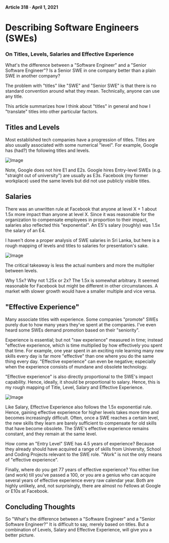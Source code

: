 #### Article 318 · April 1, 2021

# Describing Software Engineers (SWEs)

### On Titles, Levels, Salaries and Effective Experience

What's the difference between a "Software Engineer" and a "Senior Software Engineer"? Is a Senior SWE in one company better than a plain SWE in another company?

The problem with "titles" like "SWE" and "Senior SWE" is that there is no standard convention around what they mean. Technically, anyone can use any title.

This article summarizes how I think about "titles" in general and how I "translate" titles into other particular factors.

## Titles and Levels

Most established tech companies have a progression of titles. Titles are also usually associated with some numerical "level". For example, Google has (had?) the following titles and levels.

![Image](https://cdn-images-1.medium.com/max/800/1*RqVju16eLI1p7SRmvmKgQA.png)

Note, Google does not hire E1 and E2s. Google hires Entry-level SWEs (e.g. "straight out of university") are usually as E3s. Facebook (my former workplace) used the same levels but did not use publicly visible titles.

## Salaries

There was an unwritten rule at Facebook that anyone at level X + 1 about 1.5x more impact than anyone at level X. Since it was reasonable for the organization to compensate employees in proportion to their impact, salaries also reflected this "exponential". An E5's salary (roughly) was 1.5x the salary of an E4.

I haven't done a proper analysis of SWE salaries in Sri Lanka, but here is a rough mapping of levels and titles to salaries for presentation's sake.

![Image](https://cdn-images-1.medium.com/max/800/1*A_1_eeFIeALwkFR7vpz9nw.png)

The critical takeaway is less the actual numbers and more the multiplier between levels.

Why 1.5x? Why not 1.25x or 2x? The 1.5x is somewhat arbitrary. It seemed reasonable for Facebook but might be different in other circumstances. A market with slower growth would have a smaller multiple and vice versa.

## "Effective Experience"

Many associate titles with experience. Some companies "promote" SWEs purely due to how many years they've spent at the companies. I've even heard some SWEs demand promotion based on their "seniority".

Experience is essential; but not "raw experience" measured in time; instead "effective experience, which is time multiplied by how effectively you spent that time. For example, one year spent in an exciting role learning many new skills every day is far more "effective" than one where you do the same thing every day. "Effective experience" can even be negative; especially when the experience consists of mundane and obsolete technology.

"Effective experience" is also directly proportional to the SWE's impact capability. Hence, ideally, it should be proportional to salary. Hence, this is my rough mapping of Title, Level, Salary and Effective Experience.

![Image](https://cdn-images-1.medium.com/max/800/1*CeCl75YDPzgEga5upQIwPg.png)

Like Salary, Effective Experience also follows the 1.5x exponential rule. Hence, gaining effective experience for higher levels takes more time and becomes increasingly difficult. Often, once a SWE reaches a certain level, the new skills they learn are barely sufficient to compensate for old skills that have become obsolete. The SWE's effective experience remains constant, and they remain at the same level.

How come an "Entry Level" SWE has 4.5 years of experience? Because they already should have acquired a range of skills from University, School and Coding Projects relevant to the SWE role. "Work" is not the only means of "effective experience".

Finally, where do you get 77 years of effective experience? You either live (and work) till you've passed a 100, or you are a genius who can acquire several years of effective experience every raw calendar year. Both are highly unlikely, and, not surprisingly, there are almost no Fellows at Google or E10s at Facebook.

## Concluding Thoughts

So "What's the difference between a "Software Engineer" and a "Senior Software Engineer?" It is difficult to say, merely based on titles. But a combination of Levels, Salary and Effective Experience, will give you a better picture.